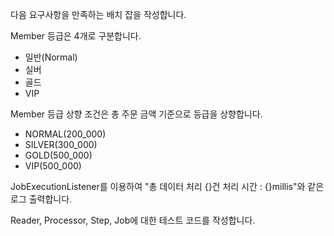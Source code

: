 다음 요구사항을 만족하는 배치 잡을 작성합니다.

Member 등급은 4개로 구분합니다.
- 일반(Normal)
- 실버
- 골드
- VIP

Member 등급 상향 조건은 총 주문 금액 기준으로 등급을 상향합니다.
- NORMAL(200_000)
- SILVER(300_000)
- GOLD(500_000)
- VIP(500_000)

JobExecutionListener를 이용하여 "총 데이터 처리 {}건 처리 시간 : {}millis"와 같은 로그 출력합니다.

Reader, Processor, Step, Job에 대한 테스트 코드를 작성합니다.
